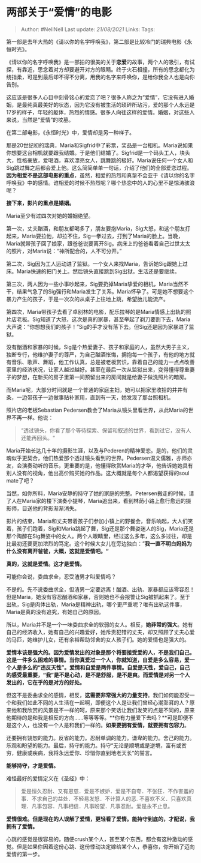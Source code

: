 # 两部关于“爱情”的电影

> Author: #NellNell
Last update: *21/08/2021*
Links:
Tags:

第一部是去年大热的《请以你的名字呼唤我》，第二部是比较冷门的瑞典电影《永恒时光》。

《请以你的名字呼唤我》是一部拍的很美的关于**恋爱**的故事，两个人的吸引，有试探，有靠近，思念着对方却要避开对方的眼睛。终于火石相撞，所有的思念都化为绕指柔，可是到最后却不得不分离，用我的名字来呼唤你，是给你我全人也是向你告别。

这应该是很多人心目中刻骨铭心的爱恋了吧？很多人称之为“爱情”，它没有进入婚姻，是最纯真最美好的状态，因为它没有被生活的琐碎所玷污，爱的那个人永远是17岁的样子，年轻的躯体，热烈的情感。很多人向往这样的爱情。婚姻，对这些人来说，当然是“爱情”的坟墓。

在第二部电影，《永恒时光》中，爱情却是另一种样子。

那是20世纪初的瑞典，Maria和Sigfrid中了彩票，奖品是一台相机。Maria说如果你想要这台相机就要跟我结婚。于是他们结婚了。Sigfrid是一个码头工人，块头大，性格豪放，爱喝酒，喜欢漂亮女人，跳舞跳的极好。Maria说任何一个女人和Sig跳过舞之后都会爱上他。这么简简单单一句话，介绍了他们的全部爱恋过程。**因为相爱不是这部电影的重点**，虽然，相爱的热烈和真挚不会亚于《请以你的名字呼唤我》中的感情。谁相爱的时候不热烈呢？哪个热恋中的人的心里不是惊涛骇浪呢？

**接下来，影片的重点是婚姻。**

Maria至少有过四次对她的婚姻绝望。

第一次，丈夫酗酒，和朋友都喝多了，朋友要抱Maria，Sig大怒，和这个朋友打起来，Maria要拉他，却拉不住，Sig一拳过去，打到了Maria的脸上。当晚，Maria就带孩子回了娘家，跟爸爸说要离开Sig。病床上的爸爸看着自己过世太太的照片，对Maria说：“神所配合的，人不可分开。”

第二次，Sig因为工人运动进了监狱。一个女人来找Maria，告诉她Sig跟她上过床。Maria快速的把门关上。然后镜头直接跳到Sig出狱。生活还是要继续。

第三次，两人因为一些小事吵起来，Sig要扔掉Maria挚爱的相机，Maria当然不干，结果气急了的Sig强行和Maria发生了关系。Maria怀孕了。可是她不想要这个暴力产生的孩子，于是一次次的从桌子上往地上跳，希望胎儿能流产。

第四次，Maria带孩子去看了卓别林的电影，配乐拉琴的是Maria情感上出轨的照片店老板。Sig知道了大怒，这次是真的家暴，甚至举起了剃刀要割下去，Maria大声说：“你想想我们的孩子！”Sig的手才没有落下去。但Sig还是因为家暴进了监狱。

没有酗酒和家暴的时候，Sig是个热爱妻子、孩子和家庭的人，虽然大男子主义，独断专行，他维护妻子的尊严，为自己酗酒怅悔，拥抱每一个孩子，有他的地方就有音乐、歌声、舞蹈，他工作认真，总是被老板赏识，靠着自己的能力一点点改善家里的经济状况，让家人越过越好。甚至在最后一次从监狱出来，变得懂得尊重妻子的梦想，在新买的房子里第一间预留出来的房间就是给妻子做洗照片的暗房。

而Maria呢，大部分时间就是一个普通的家庭主妇，她可以把家里收拾的井井有条，一边带孩子一边做事贴补家用，直到有一天，她发现了那台照相机。

照片店的老板Sebastian Pedersen教会了Maria从镜头里看世界，从此Maria的世界不再一样。他说：

> “透过镜头，你看了那个等待探索、保留和叙述的世界，看到过它，没有人还能再回头。“

Maria开始长达几十年的摄影生涯，以及与Pederen的精神爱恋。是的，他们的灵魂似乎更契合，他们热爱那个透过镜头看到的世界。Pedersen温文儒雅，亦师亦友，会演奏动听的音乐，更重要的是，他懂得欣赏Maria的才华，他告诉她她具有别人没有的视角，他出高价购买她的作品。这大概就是每个人都渴望获得的soul mate了吧？

当然，如你所料，Maria安静的持守了她的家庭的完整。Petersen搬走的时候，请了人在Maria家的楼下演奏小提琴，Maria追出来，看到林荫小路上愈行愈远的摄影师，目送他的背影渐渐消失。

影片的结束，Maria和丈夫带着孩子们参加小镇上的野餐会，音乐响起，大人们笑着，孩子们跑着，Sig和Maria跳起了舞，Sig还是那个舞姿迷人的Sig，Maria还是那个陶醉在Sig舞姿中的女人。两个人眼睛里，经过这么多年，这么多过往，却是比最初还要更加浓烈的笃定。这个时候大女儿在旁边独白：”**我一直不明白妈妈为什么没有离开爸爸，大概，这就是爱情吧。“**

**真的，这就是爱情。这才是爱情。**

可能你会说，委曲求全，忍受渣男才叫爱情吗？

不是的。先不说委曲求全，但渣男一定要远离！酗酒、出轨、家暴都应该零容忍！但是Maria，她没有容忍酗酒和家暴，否则她也不会报警让Sig被抓起来了。至于出轨，Sig是肉体出轨，Maria是精神出轨，哪个更严重呢？唯有出轨这件事，Maria是真的没有追究，有她自己的原因。

所以，Maria并不是一个一味委曲求全的软弱的女人。相反，**她非常的强大**。她有自己的经济收入，她有自己的兴趣爱好，她斥责犯错的丈夫，却又照顾了丈夫心爱的马匹，她维护儿女，还有余裕帮助邻舍的女人孩子们。她的爱情也是强大的。

**爱情本该是强大的。因为爱情发出的对象是那个将要接受爱的人，不是我们自己。这是一件多么困难的事情。当你真爱过一个人，你就知道，自爱是多么容易，爱一个人是多么的“违反天性”。爱情和自爱是两件事情。自爱是天性，爱自己，自己的感受最重要，“我”是不是心动，是不是舒服，是不是爽。而爱情是对另一个人发出的，它在乎的是对方的好处。**

但这不是委曲求全的感情，相反，**这需要非常强大的力量支持**。我们如何能忍受一个和我们如此不同的人生活在一起啊，即便这个人是让我们曾经心潮澎湃的人？原来他和我欣赏的风景是不一样的呵，原来那个笑话让我们发笑的点是不同的，原来他期待的是和我是相反的方向……等等等等。**你有力量爱下去吗？**可是即便不是这个人，也没有一个人是和我们一样的。**如果要拥有爱情，就要拥有包容力**。

还要拥有饶恕的能力。反省的能力。忍耐单调的能力。谦卑的能力。舍己的能力。乐观和盼望的能力。最后，持守的能力。持守“无论是顺境或是逆境，富有或贫穷，健康或疾病，我将永远爱你、珍惜你直到地老天长”的誓言。

**能够持守，才是爱情。**

难怪最好的爱情定义在《圣经》中：

> 爱是恒久忍耐、又有恩慈．爱是不嫉妒．爱是不自夸．不张狂．不作害羞的事．不求自己的益处．不轻易发怒．不计算人的恶. 不喜欢不义．只喜欢真理．凡事包容．凡事相信．凡事盼望．凡事忍耐。爱是永不止息。

**爱情很难。但是现在的人误解了爱情，更轻看了爱情。能持守到底的，才配说，我拥有了爱情。**

心跳的感觉是很容易的，随便crush某个人，甚至某个东西，都会有这种激动的感觉。但是如果你因着这份心跳、这份悸动决定嫁给某个人，恭喜你，你开始了迈向爱情的第一步。
